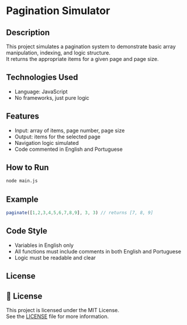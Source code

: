# Pagination Simulator

## Description

This project simulates a pagination system to demonstrate basic array manipulation, indexing, and logic structure.  
It returns the appropriate items for a given page and page size.

## Technologies Used

- Language: JavaScript
- No frameworks, just pure logic

## Features

- Input: array of items, page number, page size  
- Output: items for the selected page  
- Navigation logic simulated  
- Code commented in English and Portuguese  

## How to Run

```bash
node main.js
```

## Example

```js
paginate([1,2,3,4,5,6,7,8,9], 3, 3) // returns [7, 8, 9]
```

## Code Style

- Variables in English only  
- All functions must include comments in both English and Portuguese  
- Logic must be readable and clear  

## License

## 🧾 License

This project is licensed under the MIT License.  
See the [LICENSE](./LICENSE) file for more information.